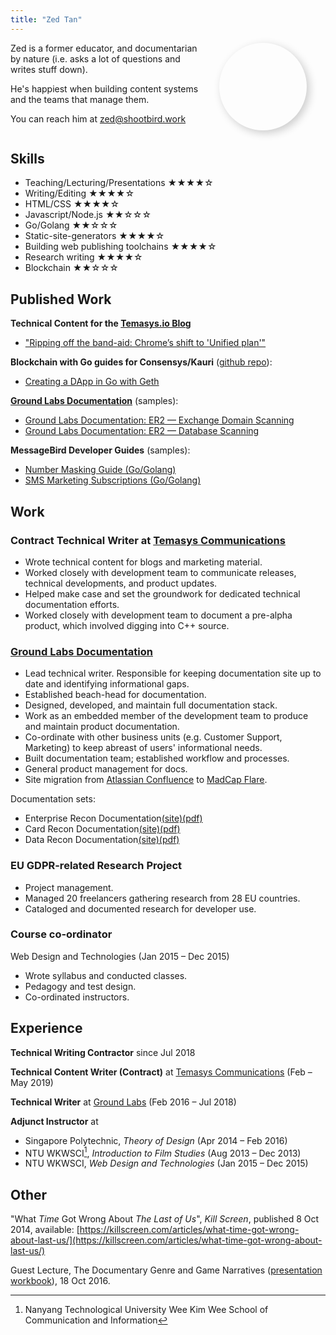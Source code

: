 ```yaml
---
title: "Zed Tan"
---
```

<style>
.this-is-zed {
display: inline-block;
vertical-align: top;
width:10em;
height:10em;
border-radius:50%;
-webkit-border-radius:50%;
-moz-border-radius:50%;
overflow:hidden;
  transition-property:box-shadow;
  transition-duration:300ms;
  box-shadow: 0.3em 0.3em 1em hsla(0,100%,0%,.2);
  -moz-box-shadow: 0.3em 0.3em 1em hsla(0,100%,0%,.2);
  -webkit-box-shadow: 0.3em 0.3em 1em hsla(0,100%,0%,.2);
}
.this-is-zed:hover {
  box-shadow: 0.3em 0.3em 1em hsla(0,100%,0%,.4);
  -moz-box-shadow: 0.3em 0.3em 1em hsla(0,100%,0%,.4);
  -webkit-box-shadow: 0.3em 0.3em 1em hsla(0,100%,0%,.4);
}
.this-is-zed>img{
  width:100%;
}
.cvDescription{
  vertical-align: top;
  display: inline-block;
  width: 60%;
  margin-right: 2em;
}
@media only screen and (max-width: 532px) {
  .cvDescription {
    width: 100%;
  }
}
</style>
<div class="cvHeader">
<div class="cvDescription">
Zed is a former educator, and documentarian by nature (i.e. asks a lot of questions and writes stuff down).

He's happiest when building content systems and the teams that manage them.

You can reach him at [zed@shootbird.work](mailto:zed@shootbird.work)
</div>
<div class="this-is-zed">
<a href="mailto:zed@shootbird.work" alt="zed@shootbird.work"><img src="/images/zed.jpg" /></a>
</div>
</div>

## Skills

- Teaching/Lecturing/Presentations ★★★★☆
- Writing/Editing ★★★★☆
- HTML/CSS ★★★★☆
- Javascript/Node.js ★★☆☆☆
- Go/Golang ★★☆☆☆
- Static-site-generators ★★★★☆
- Building web publishing toolchains ★★★★☆
- Research writing ★★★★☆
- Blockchain ★★☆☆☆

## Published Work

**Technical Content for the [Temasys.io Blog](https://temasys.io)**

- ["Ripping off the band-aid: Chrome’s shift to 'Unified plan'"](https://temasys.io/ripping-off-the-band-aid-chromes-shift-to-unified-plan/)

**Blockchain with Go guides for Consensys/Kauri** ([github repo](https://github.com/kauri-io/Content)):

- [Creating a DApp in Go with Geth](https://kauri.io/article/60a36c1b17d645939f63415218dc24f9/v1/creating-a-dapp-in-go-with-geth)


[**Ground Labs Documentation**](https://docs.groundlabs.com/) (samples):

- [Ground Labs Documentation: ER2 — Exchange Domain Scanning](https://docs.groundlabs.com/er2.0.26/Content/Targets/Add_Targets/Cloud_Targets/Exchange_Domain.htm)
- [Ground Labs Documentation: ER2 — Database Scanning](https://docs.groundlabs.com/er2.0.26/Content/Targets/Add_Targets/Server_Targets/Databases.htm)


**MessageBird Developer Guides** (samples):

- [Number Masking Guide (Go/Golang)](https://github.com/messagebirdguides/masked-numbers-guide-go)
- [SMS Marketing Subscriptions (Go/Golang)](https://github.com/messagebirdguides/subscriptions-guide-go)

## Work

### **Contract Technical Writer** at [Temasys Communications](https://temasys.io)

* Wrote technical content for blogs and marketing material.
* Worked closely with development team to communicate releases, technical developments, and product updates.
* Helped make case and set the groundwork for dedicated technical documentation efforts.
* Worked closely with development team to document a pre-alpha product, which involved digging into C++ source.

### [**Ground Labs Documentation**](https://docs.groundlabs.com/)

* Lead technical writer. Responsible for keeping documentation site up to date and identifying informational gaps.
* Established beach-head for documentation.
* Designed, developed, and maintain full documentation stack.
* Work as an embedded member of the development team to produce and maintain product documentation.
* Co-ordinate with other business units (e.g. Customer Support, Marketing) to keep abreast of users' informational needs.
* Built documentation team; established workflow and processes.
* General product management for docs.
* Site migration from [Atlassian Confluence](https://www.atlassian.com/software/confluence) to [MadCap Flare](https://www.madcapsoftware.com/products/flare/).

Documentation sets:

- Enterprise Recon Documentation[(site)](https://docs.groundlabs.com/er/Default.htm)[(pdf)](/pdfs/ER-2.0.26-documentation.pdf)
- Card Recon Documentation[(site)](https://docs.groundlabs.com/cr/Default.htm)[(pdf)](/pdfs/CR-2.0.25-documentation.pdf)
- Data Recon Documentation[(site)](https://docs.groundlabs.com/dr/Default.htm)[(pdf)](/pdfs/DR-2.0.25-documentation.pdf)

### EU GDPR-related Research Project

* Project management.
* Managed 20 freelancers gathering research from 28 EU countries.
* Cataloged and documented research for developer use.

### Course co-ordinator

Web Design and Technologies (Jan 2015 – Dec 2015)

* Wrote syllabus and conducted classes.
* Pedagogy and test design.
* Co-ordinated instructors.

## Experience

**Technical Writing Contractor** since Jul 2018

**Technical Content Writer (Contract)** at [Temasys Communications](https://temasys.io) (Feb – May 2019)

**Technical Writer** at [Ground Labs](https://groundlabs.com) (Feb 2016 – Jul 2018)

**Adjunct Instructor** at

* Singapore Polytechnic, _Theory of Design_ (Apr 2014 – Feb 2016)
* NTU WKWSCI[^1], _Introduction to Film Studies_ (Aug 2013 – Dec 2013)
* NTU WKWSCI, _Web Design and Technologies_ (Jan 2015 – Dec 2015)

[^1]: Nanyang Technological University Wee Kim Wee School of Communication and Information

## Other

"What _Time_ Got Wrong About _The Last of Us_", _Kill Screen_, published 8 Oct 2014, available: [https://killscreen.com/articles/what-time-got-wrong-about-last-us/](https://killscreen.com/articles/what-time-got-wrong-about-last-us/)

Guest Lecture, The Documentary Genre and Game Narratives ([presentation workbook](/pdfs/CS4026-Documentaries-Games-and-Narratives.pdf)), 18 Oct 2016.
